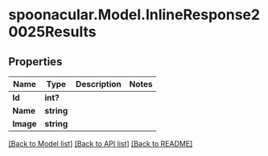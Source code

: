 # spoonacular.Model.InlineResponse20025Results
## Properties

Name | Type | Description | Notes
------------ | ------------- | ------------- | -------------
**Id** | **int?** |  | 
**Name** | **string** |  | 
**Image** | **string** |  | 

[[Back to Model list]](../README.md#documentation-for-models) [[Back to API list]](../README.md#documentation-for-api-endpoints) [[Back to README]](../README.md)

